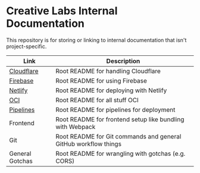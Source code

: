 # Creative Labs Internal Documentation

This repository is for storing or linking to internal documentation that isn't project-specific.

| Link | Description |
| --- | --- |
| [Cloudflare](Cloudflare/README.md) | Root README for handling Cloudflare |
| [Firebase](Firebase/README.md) | Root README for using Firebase |
| [Netlify](Netlify/README.md) | Root README for deploying with Netlify |
| [OCI](OCI/README.md) | Root README for all stuff OCI |
| [Pipelines](Pipelines/README.md) | Root README for pipelines for deployment |
| Frontend | Root README for frontend setup like bundling with Webpack |
| Git | Root README for Git commands and general GitHub workflow things |
| General Gotchas | Root README for wrangling with gotchas (e.g. CORS) |
